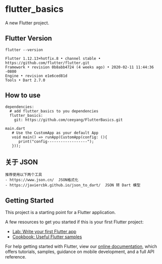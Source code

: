 <!--
 * @Author: your name
 * @Date: 2020-03-18 15:28:24
 * @LastEditTime: 2020-03-20 10:09:48
 * @LastEditors: your name
 * @Description: In User Settings Edit
 * @FilePath: /FlutterBasics/README.md
 -->
# flutter_basics

A new Flutter project.

## Flutter Version
    flutter --version
  
    Flutter 1.12.13+hotfix.8 • channel stable • https://github.com/flutter/flutter.git
    Framework • revision 0b8abb4724 (4 weeks ago) • 2020-02-11 11:44:36 -0800
    Engine • revision e1e6ced81d
    Tools • Dart 2.7.0

## How to use
    dependencies:
      # add flutter_basics to you dependencies
      flutter_basics:
        git: https://github.com/ceeyang/FlutterBasics.git
        
    main.dart
       # Use the CustomApp as your default App
       void main() => runApp(CustomApp(config: (){
          print("config------------------");
       }));

## 关于 JSON 
    推荐使用以下两个工具 
    - https://www.json.cn/  JSON格式化
    - https://javiercbk.github.io/json_to_dart/  JSON 转 Dart 模型


## Getting Started

This project is a starting point for a Flutter application.

A few resources to get you started if this is your first Flutter project:

- [Lab: Write your first Flutter app](https://flutter.dev/docs/get-started/codelab)
- [Cookbook: Useful Flutter samples](https://flutter.dev/docs/cookbook)

For help getting started with Flutter, view our
[online documentation](https://flutter.dev/docs), which offers tutorials,
samples, guidance on mobile development, and a full API reference.
